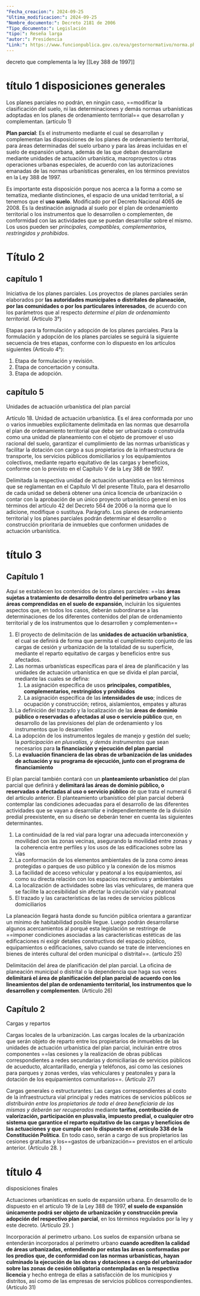 ```yaml
---
"Fecha_creacion:": 2024-09-25
"Ultima_modificacion:": 2024-09-25
"Nombre_documento:": Decreto 2181 de 2006
"Tipo_documento:": Legislación
"tipo:": Reseña larga
"autor:": Presidencia
"Link:": https://www.funcionpublica.gov.co/eva/gestornormativo/norma.php?i=20809
---
```

decreto que complementa la ley [[Ley 388 de 1997]]
# título 1 disposiciones generales 

Los planes parciales no podrán, en ningún caso, ==modificar la clasificación del suelo, ni las determinaciones y demás normas urbanísticas adoptadas en los planes de ordenamiento territorial== que desarrollan y complementan. (artículo 1)

**Plan parcial**: Es el instrumento mediante el cual se desarrollan y complementan las disposiciones de los planes de ordenamiento territorial, para áreas determinadas del suelo urbano y para las áreas incluidas en el suelo de expansión urbana, además de las que deban desarrollarse mediante unidades de actuación urbanística, macroproyectos u otras operaciones urbanas especiales, de acuerdo con las autorizaciones emanadas de las normas urbanísticas generales, en los términos previstos en la Ley 388 de 1997.

Es importante esta disposición porque nos acerca a la forma a como se tematiza, mediante distinciones, el espacio de una unidad territorial, a sí tenemos que el **uso suelo**. Modificado por el Decreto Nacional 4065 de 2008. Es la destinación asignada al suelo por el plan de ordenamiento territorial o los instrumentos que lo desarrollen o complementen, de conformidad con las actividades que se puedan desarrollar sobre el mismo. Los usos pueden ser *principales, compatibles, complementarios, restringidos y prohibidos*.
# Título 2

## capítulo 1

Iniciativa de los planes parciales. Los proyectos de planes parciales serán elaborados por **las autoridades municipales o distritales de planeación, por las comunidades o por los particulares interesados**, de acuerdo con los parámetros que al respecto *determine el plan de ordenamiento territorial.* (Artículo 3°)

Etapas para la formulación y adopción de los planes parciales. Para la formulación y adopción de los planes parciales se seguirá la siguiente secuencia de tres etapas, conforme con lo dispuesto en los artículos siguientes (Artículo 4°):
1. Etapa de formulación y revisión.
2. Etapa de concertación y consulta.
3. Etapa de adopción.

## capítulo 5

Unidades de actuación urbanística del plan parcial

Artículo 18. Unidad de actuación urbanística. Es el área conformada por uno o varios inmuebles explícitamente delimitada en las normas que desarrolla el plan de ordenamiento territorial que debe ser urbanizada o construida como una unidad de planeamiento con el objeto de promover el uso racional del suelo, garantizar el cumplimiento de las normas urbanísticas y facilitar la dotación con cargo a sus propietarios de la infraestructura de transporte, los servicios públicos domiciliarios y los equipamientos colectivos, mediante reparto equitativo de las cargas y beneficios, conforme con lo previsto en el Capítulo V de la Ley 388 de 1997.

Delimitada la respectiva unidad de actuación urbanística en los términos que se reglamentan en el Capítulo VI del presente Título, para el desarrollo de cada unidad se deberá obtener una única licencia de urbanización o contar con la aprobación de un único proyecto urbanístico general en los términos del artículo 42 del Decreto 564 de 2006 o la norma que lo adicione, modifique o sustituya. Parágrafo. Los planes de ordenamiento territorial y los planes parciales podrán determinar el desarrollo o construcción prioritaria de inmuebles que conformen unidades de actuación urbanística.
# título 3
## Capítulo 1 

Aquí se establecen los contenidos de los planes parciales:  ==las **áreas sujetas a tratamiento de desarrollo dentro del perímetro urbano y las áreas comprendidas en el suelo de expansión**, incluirán los siguientes aspectos que, en todos los casos, deberán subordinarse a las determinaciones de los diferentes contenidos del plan de ordenamiento territorial y de los instrumentos que lo desarrollen y complementen==


1) El proyecto de delimitación de las **unidades de actuación urbanística**, el cual se definirá de forma que permita el cumplimiento conjunto de las cargas de cesión y urbanización de la totalidad de su superficie, mediante el reparto equitativo de cargas y beneficios entre sus afectados.
2) Las normas urbanísticas específicas para el área de planificación y las unidades de actuación urbanística en que se divida el plan parcial, mediante las cuales se defina:
	1) La asignación específica de usos **principales, compatibles, complementarios, restringidos y prohibidos**
	2) La asignación específica de las **intensidades de uso**; índices de ocupación y construcción; retiros, aislamientos, empates y alturas
3) La definición del trazado y la localización de las **áreas de dominio público o reservadas o afectadas al uso o servicio público** que, en desarrollo de las previsiones del plan de ordenamiento y los instrumentos que lo desarrollen
4) La adopción de los instrumentos legales de manejo y gestión del suelo; la *participación en plusvalías, y demás instrumentos* que sean necesarios para **la financiación y ejecución del plan parcial**
5) La **evaluación financiera de las obras de urbanización de las unidades de actuación y su programa de ejecución, junto con el programa de financiamiento**

El plan parcial también contará con un **planteamiento urbanístico** del plan parcial que definirá y **delimitará las áreas de dominio público, o reservadas o afectadas al uso o servicio público** de que trata el numeral 6 del artículo anterior. El planteamiento urbanístico del plan parcial deberá contemplar las condiciones adecuadas para el desarrollo de las diferentes actividades que se vayan a desarrollar e independientemente de la división predial preexistente, en su diseño se deberán tener en cuenta las siguientes determinantes. 

1) La continuidad de la red vial para lograr una adecuada interconexión y movilidad con las zonas vecinas, asegurando la movilidad entre zonas y la coherencia entre perfiles y los usos de las edificaciones sobre las vías
2) La conformación de los elementos ambientales de la zona como áreas protegidas o parques de uso público y la conexión de los mismos
3) La facilidad de acceso vehicular y peatonal a los equipamientos, así como su directa relación con los espacios recreativos y ambientales
4) La localización de actividades sobre las vías vehiculares, de manera que se facilite la accesibilidad sin afectar la circulación vial y peatonal
5) El trazado y las características de las redes de servicios públicos domiciliarios

La planeación llegará hasta donde su función pública orientara a garantizar un mínimo de habitabilidad posible llegue. Luego podrán desarrollarse algunos acercamientos al porqué esta legislación se restringe de ==imponer condiciones asociadas a las características estéticas de las edificaciones ni exigir detalles constructivos del espacio público, equipamientos o edificaciones, salvo cuando se trate de intervenciones en bienes de interés cultural del orden municipal o distrital==. (artículo 25)

Delimitación del área de planificación del plan parcial. La oficina de planeación municipal o distrital o la dependencia que haga sus veces **delimitará el área de planificación del plan parcial de acuerdo con los lineamientos del plan de ordenamiento territorial, los instrumentos que lo desarrollen y complementen**. (Artículo 26)

## Capítulo 2 
Cargas y repartos 

Cargas locales de la urbanización. Las cargas locales de la urbanización que serán objeto de reparto entre los propietarios de inmuebles de las unidades de actuación urbanística del plan parcial, incluirán entre otros componentes ==las cesiones y la realización de obras públicas correspondientes a redes secundarias y domiciliarias de servicios públicos de acueducto, alcantarillado, energía y teléfonos, así como las cesiones para parques y zonas verdes, vías vehiculares y peatonales y para la dotación de los equipamientos comunitarios==. (Artículo 27)

Cargas generales o estructurantes:  Las cargas correspondientes al costo de la infraestructura vial principal y redes matrices de servicios públicos *se distribuirán entre los propietarios de toda el área beneficiaria de las mismas y deberán ser recuperados* mediante **tarifas, contribución de valorización, participación en plusvalía, impuesto predial, o cualquier otro sistema que garantice el reparto equitativo de las cargas y beneficios de las actuaciones y que cumpla con lo dispuesto en el artículo 338 de la Constitución Política**. En todo caso, serán a cargo de sus propietarios las cesiones gratuitas y los==gastos de urbanización== previstos en el artículo anterior. (Artículo 28. )

# título 4
disposiciones finales 

Actuaciones urbanísticas en suelo de expansión urbana. En desarrollo de lo dispuesto en el artículo 19 de la Ley 388 de 1997, **el suelo de expansión únicamente podrá ser objeto de urbanización y construcción previa adopción del respectivo plan parcial**, en los términos regulados por la ley y este decreto. (Artículo 29. )

Incorporación al perímetro urbano. Los suelos de expansión urbana se entenderán incorporados al perímetro urbano **cuando acrediten la calidad de áreas urbanizadas, entendiendo por estas las áreas conformadas por los predios que, de conformidad con las normas urbanísticas, hayan culminado la ejecución de las obras y dotaciones a cargo del urbanizador sobre las zonas de cesión obligatoria contempladas en la respectiva licencia** y hecho entrega de ellas a satisfacción de los municipios y distritos, así como de las empresas de servicios públicos correspondientes. (Artículo 31)



